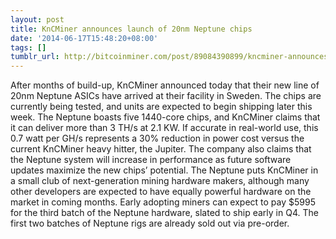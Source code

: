 ```yaml
---
layout: post
title: KnCMiner announces launch of 20nm Neptune chips
date: '2014-06-17T15:48:20+08:00'
tags: []
tumblr_url: http://bitcoinminer.com/post/89084390899/kncminer-announces-launch-of-20nm-neptune-chips
---
```




After months of build-up, KnCMiner announced today that their new line of 20nm Neptune ASICs have arrived at their facility in Sweden. The chips are currently being tested, and units are expected to begin shipping later this week. The Neptune boasts five 1440-core chips, and KnCMiner claims that it can deliver more than 3 TH/s at 2.1 KW. If accurate in real-world use, this 0.7 watt per GH/s represents a 30% reduction in power cost versus the current KnCMiner heavy hitter, the Jupiter.
The company also claims that the Neptune system will increase in performance as future software updates maximize the new chips’ potential.
The Neptune puts KnCMiner in a small club of next-generation mining hardware makers, although many other developers are expected to have equally powerful hardware on the market in coming months. Early adopting miners can expect to pay $5995 for the third batch of the Neptune hardware, slated to ship early in Q4. The first two batches of Neptune rigs are already sold out via pre-order.
